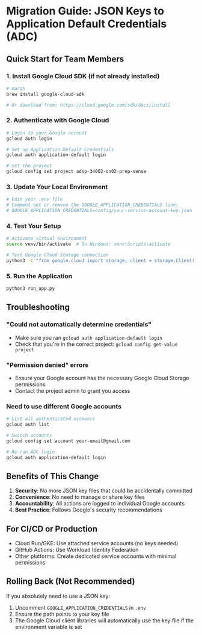 # Migration Guide: JSON Keys to Application Default Credentials (ADC)

## Quick Start for Team Members

### 1. Install Google Cloud SDK (if not already installed)
```bash
# macOS
brew install google-cloud-sdk

# Or download from: https://cloud.google.com/sdk/docs/install
```

### 2. Authenticate with Google Cloud
```bash
# Login to your Google account
gcloud auth login

# Set up Application Default Credentials
gcloud auth application-default login

# Set the project
gcloud config set project adsp-34002-on02-prep-sense
```

### 3. Update Your Local Environment
```bash
# Edit your .env file
# Comment out or remove the GOOGLE_APPLICATION_CREDENTIALS line:
# GOOGLE_APPLICATION_CREDENTIALS=config/your-service-account-key.json
```

### 4. Test Your Setup
```bash
# Activate virtual environment
source venv/bin/activate  # On Windows: venv\Scripts\activate

# Test Google Cloud Storage connection
python3 -c "from google.cloud import storage; client = storage.Client(); print('✅ ADC working for Google Cloud Storage!')"
```

### 5. Run the Application
```bash
python3 run_app.py
```

## Troubleshooting

### "Could not automatically determine credentials"
- Make sure you ran `gcloud auth application-default login`
- Check that you're in the correct project: `gcloud config get-value project`

### "Permission denied" errors
- Ensure your Google account has the necessary Google Cloud Storage permissions
- Contact the project admin to grant you access

### Need to use different Google accounts
```bash
# List all authenticated accounts
gcloud auth list

# Switch accounts
gcloud config set account your-email@gmail.com

# Re-run ADC login
gcloud auth application-default login
```

## Benefits of This Change

1. **Security**: No more JSON key files that could be accidentally committed
2. **Convenience**: No need to manage or share key files
3. **Accountability**: All actions are logged to individual Google accounts
4. **Best Practice**: Follows Google's security recommendations

## For CI/CD or Production

- Cloud Run/GKE: Use attached service accounts (no keys needed)
- GitHub Actions: Use Workload Identity Federation
- Other platforms: Create dedicated service accounts with minimal permissions

## Rolling Back (Not Recommended)

If you absolutely need to use a JSON key:
1. Uncomment `GOOGLE_APPLICATION_CREDENTIALS` in `.env`
2. Ensure the path points to your key file
3. The Google Cloud client libraries will automatically use the key file if the environment variable is set